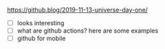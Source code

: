 https://github.blog/2019-11-13-universe-day-one/

- [ ] looks interesting
- [ ] what are github actions? here are some examples
- [ ] github for mobile